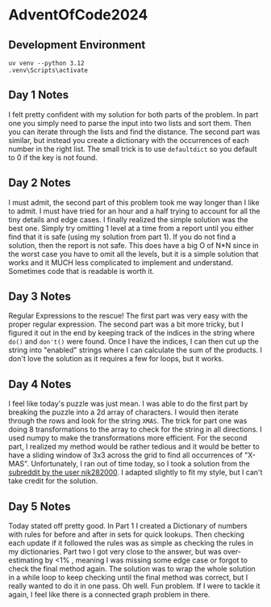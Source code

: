 # AdventOfCode2024
 
## Development Environment
```
uv venv --python 3.12
.venv\Scripts\activate
```

## Day 1 Notes
I felt pretty confident with my solution for both parts of the problem. In part one you simply need to 
parse the input into two lists and sort them. Then you can iterate through the lists and find the
distance. The second part was similar, but instead you create a dictionary with the occurrences of each
number in the right list. The small trick is to use `defaultdict` so you default to 0 if the key is not
found.

## Day 2 Notes
I must admit, the second part of this problem took me way longer than I like to admit. I must have tried
for an hour and a half trying to account for all the tiny details and edge cases. 
I finally realized the simple solution was the best one. Simply try omitting 1 level at a time from
a report until you either find that it is safe (using my solution from part 1). If you do not
find a solution, then the report is not safe. This does have a big O of N*N since in the worst case
you have to omit all the levels, but it is a simple solution that works and it MUCH less complicated
to implement and understand. Sometimes code that is readable is worth it.

## Day 3 Notes
Regular Expressions to the rescue! The first part was very easy with the proper regular expression.
The second part was a bit more tricky, but I figured it out in the end by keeping track of 
the indices in the string where `do()` and `don't()` were found. Once I have the indices,
I can then cut up the string into "enabled" strings where I can calculate the sum of the products.
I don't love the solution as it requires a few for loops, but it works.

## Day 4 Notes
I feel like today's puzzle was just mean. I was able to do the first part by breaking the puzzle into
a 2d array of characters. I would then iterate through the rows and look for the string `XMAS`.
The trick for part one was doing 8 transformations to the array to check for the string in all directions.
I used numpy to make the transformations more efficient. For the second part, I realized my method would be
rather tedious and it would be better to have a sliding window of 3x3 across the grid to find all occurrences
of "X-MAS". Unfortunately, I ran out of time today, so I took a solution from the [subreddit by the user
nik282000](https://www.reddit.com/r/adventofcode/comments/1h689qf/comment/m0cf7je/?utm_source=share&utm_medium=web3x&utm_name=web3xcss&utm_term=1&utm_content=share_button).
I adapted slightly to fit my style, but I can't take credit for the solution.

## Day 5 Notes
Today stated off pretty good. In Part 1 I created a Dictionary of numbers with rules for before and after in sets
for quick lookups. Then checking each update if it followed the rules was as simple as checking the
rules in my dictionaries. Part two I got very close to the answer, but was over-estimating by <1% , meaning
I was missing some edge case or forgot to check the final method again. The solution was to wrap
the whole solution in a while loop to keep checking until the final method was correct, but I really wanted
to do it in one pass. Oh well. Fun problem. If I were to tackle it again, I feel like there is a connected
graph problem in there.